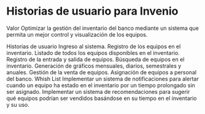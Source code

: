 # Historias de usuario para Invenio
Valor
Optimizar la gestión del inventario del banco mediante un sistema que permita un mejor control y visualización de los equipos.

Historias de usuario
Ingreso al sistema.
Registro de los equipos en el inventario.
Listado de todos los equipos disponibles en el inventario.
Registro de la entrada y salida de equipos.
Búsqueda de equipos en el inventario.
Generación de gráficos mensuales, diarios, semestrales y anuales.
Gestión de la venta de equipos.
Asignación de equipos a personal del banco.
Whish List
Implementar un sistema de notificaciones para alertar cuando un equipo ha estado en el inventario por un tiempo prolongado sin ser asignado.
Implementar un sistema de recomendaciones para sugerir qué equipos podrían ser vendidos basándose en su tiempo en el inventario y su uso.
